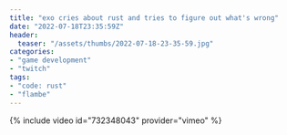 ```yaml
---
title: "exo cries about rust and tries to figure out what's wrong"
date: "2022-07-18T23:35:59Z"
header:
  teaser: "/assets/thumbs/2022-07-18-23-35-59.jpg"
categories:
- "game development"
- "twitch"
tags:
- "code: rust"
- "flambe"
---
```

{% include video id="732348043" provider="vimeo" %}
